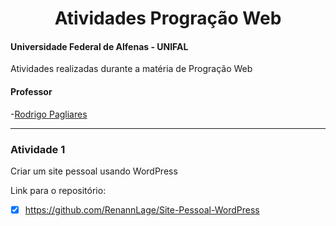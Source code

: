 <div align="center">
<h1> Atividades Progração Web </h1>
</div>

#### Universidade Federal de Alfenas - UNIFAL
Atividades realizadas durante a matéria de Progração Web

#### Professor
-[Rodrigo Pagliares](https://github.com/pagliares)

<hr>

### Atividade 1
Criar um site pessoal usando WordPress

Link para o repositório:
- [x] https://github.com/RenannLage/Site-Pessoal-WordPress
